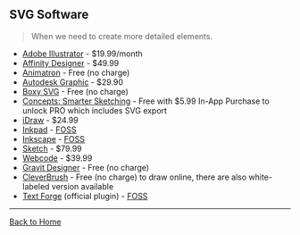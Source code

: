 ## SVG Software
> When we need to create more detailed elements.

* [Adobe Illustrator](http://www.adobe.com/products/illustrator.html) - $19.99/month
* [Affinity Designer](https://affinity.serif.com/) - $49.99
* [Animatron](http://www.animatron.com) - Free (no charge)
* [Autodesk Graphic](https://graphic.com/) - $29.90
* [Boxy SVG](https://boxy-svg.com/main.html) - Free (no charge)
* [Concepts: Smarter Sketching](http://concepts.tophatch.com) - Free with $5.99 In-App Purchase to unlock PRO which includes SVG export
* [iDraw](http://www.indeeo.com/idraw/) - $24.99
* [Inkpad](https://github.com/sprang/Inkpad) - [FOSS](https://en.wikipedia.org/wiki/Free_and_open-source_software)
* [Inkscape](http://www.inkscape.org/en/) - [FOSS](https://en.wikipedia.org/wiki/Free_and_open-source_software)
* [Sketch](http://bohemiancoding.com/sketch/) - $79.99
* [Webcode](http://www.webcodeapp.com/) - $39.99
* [Gravit Designer](https://www.designer.io) - Free (no charge)
* [CleverBrush](https://www.cleverbrush.com) - Free (no charge) to draw online, there are also white-labeled version available
* [Text Forge](https://text-forge.github.io/docs) (official plugin) - [FOSS](https://en.wikipedia.org/wiki/Free_and_open-source_software)

---
[Back to Home](https://github.com/willianjusten/awesome-svg)
